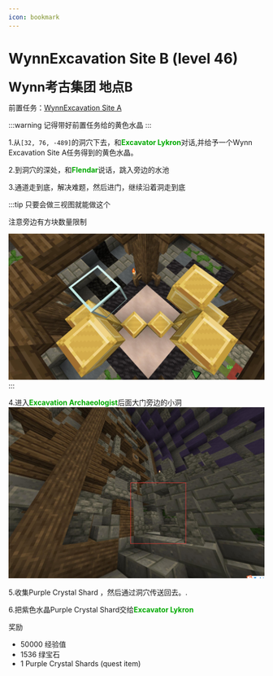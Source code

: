 ```yaml
---
icon: bookmark
---
```


# WynnExcavation Site B (level 46)
<span style="font-size: 25px;">**Wynn考古集团 地点B**</span>

前置任务：[WynnExcavation Site A](/quests/lvl41-50/level%2046%20-%20wynnexcavation%20site%20b.html)

:::warning
记得带好前置任务给的黄色水晶
:::

1.从`[32, 76, -489]`的洞穴下去，和<font color=00AA00>**Excavator Lykron**</font>对话,并给予一个Wynn Excavation Site A任务得到的黄色水晶。

2.到洞穴的深处，和<font color=00AA00>**Flendar**</font>说话，跳入旁边的水池

3.通道走到底，解决难题，然后进门，继续沿着洞走到底

:::tip
只要会做三视图就能做这个

注意旁边有方块数量限制

![应该看得懂吧.jpg](../../.vuepress/public/assets/img/lvl46-1.jpg)
:::

4.进入<font color=00AA00>**Excavation Archaeologist**</font>后面大门旁边的小洞
![](../../.vuepress/public/assets/img/lvl46-2.jpg)

5.收集Purple Crystal Shard ，然后通过洞穴传送回去。.

6.把紫色水晶Purple Crystal Shard交给<font color=00AA00>**Excavator Lykron**</font>

奖励
+ 50000 经验值
+ 1536 绿宝石
+ 1 Purple Crystal Shards (quest item)
